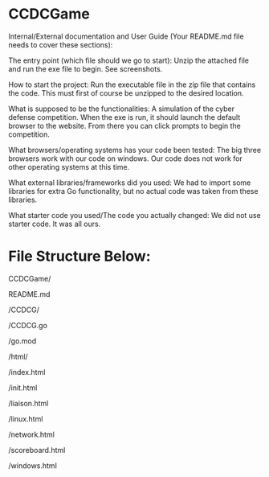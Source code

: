 # CCDCGame

Internal/External documentation and User Guide (Your README.md file needs to cover these sections):

The entry point (which file should we go to start): Unzip the attached file and run the exe file to begin. See screenshots.

How to start the project: Run the executable file in the zip file that contains the code. This must first of course be unzipped to the desired location. 

What is supposed to be the functionalities: A simulation of the cyber defense competition. When the exe is run, it should launch the default browser to the website. From there you can click prompts to begin the competition.

What browsers/operating systems has your code been tested: The big three browsers work with our code on windows. Our code does not work for other operating systems at this time.

What external libraries/frameworks did you used: We had to import some libraries for extra Go functionality, but no actual code was taken from these libraries.

What starter code you used/The code you actually changed: We did not use starter code. It was all ours.


# File Structure Below:

CCDCGame/

README.md

/CCDCG/

/CCDCG.go

/go.mod

/html/

/index.html

/init.html

/liaison.html

/linux.html

/network.html

/scoreboard.html

/windows.html


